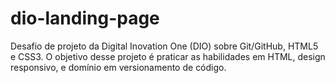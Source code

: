 # dio-landing-page
Desafio de projeto da Digital Inovation One (DIO)  sobre Git/GitHub, HTML5 e CSS3. O objetivo desse projeto é praticar as habilidades em HTML, design responsivo, e domínio em versionamento de código.
